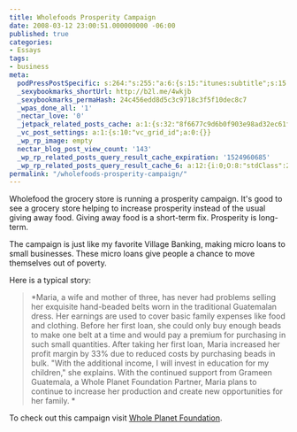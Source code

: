 ```yaml
---
title: Wholefoods Prosperity Campaign
date: 2008-03-12 23:00:51.000000000 -06:00
published: true
categories:
- Essays
tags:
- business
meta:
  podPressPostSpecific: s:264:"s:255:"a:6:{s:15:"itunes:subtitle";s:15:"##PostExcerpt##";s:14:"itunes:summary";s:15:"##PostExcerpt##";s:15:"itunes:keywords";s:17:"##WordPressCats##";s:13:"itunes:author";s:10:"##Global##";s:15:"itunes:explicit";s:7:"Default";s:12:"itunes:block";s:7:"Default";}";";
  _sexybookmarks_shortUrl: http://b2l.me/4wkjb
  _sexybookmarks_permaHash: 24c456edd8d5c3c9718c3f5f10dec8c7
  _wpas_done_all: '1'
  _nectar_love: '0'
  _jetpack_related_posts_cache: a:1:{s:32:"8f6677c9d6b0f903e98ad32ec61f8deb";a:2:{s:7:"expires";i:1506202455;s:7:"payload";a:3:{i:0;a:1:{s:2:"id";i:1145;}i:1;a:1:{s:2:"id";i:289;}i:2;a:1:{s:2:"id";i:73;}}}}
  _vc_post_settings: a:1:{s:10:"vc_grid_id";a:0:{}}
  _wp_rp_image: empty
  nectar_blog_post_view_count: '143'
  _wp_rp_related_posts_query_result_cache_expiration: '1524960685'
  _wp_rp_related_posts_query_result_cache_6: a:12:{i:0;O:8:"stdClass":2:{s:7:"post_id";s:3:"607";s:5:"score";s:17:"93.13371248898946";}i:1;O:8:"stdClass":2:{s:7:"post_id";s:2:"49";s:5:"score";s:17:"46.53915071117532";}i:2;O:8:"stdClass":2:{s:7:"post_id";s:4:"1000";s:5:"score";s:17:"40.12638203726049";}i:3;O:8:"stdClass":2:{s:7:"post_id";s:3:"682";s:5:"score";s:18:"38.933552810970546";}i:4;O:8:"stdClass":2:{s:7:"post_id";s:4:"2342";s:5:"score";s:17:"32.97048625044718";}i:5;O:8:"stdClass":2:{s:7:"post_id";s:4:"2330";s:5:"score";s:17:"32.97048625044718";}i:6;O:8:"stdClass":2:{s:7:"post_id";s:4:"1160";s:5:"score";s:17:"32.97048625044718";}i:7;O:8:"stdClass":2:{s:7:"post_id";s:3:"414";s:5:"score";s:17:"32.97048625044718";}i:8;O:8:"stdClass":2:{s:7:"post_id";s:3:"328";s:5:"score";s:17:"32.97048625044718";}i:9;O:8:"stdClass":2:{s:7:"post_id";s:3:"311";s:5:"score";s:17:"32.97048625044718";}i:10;O:8:"stdClass":2:{s:7:"post_id";s:3:"303";s:5:"score";s:17:"32.97048625044718";}i:11;O:8:"stdClass":2:{s:7:"post_id";s:3:"290";s:5:"score";s:17:"32.97048625044718";}}
permalink: "/wholefoods-prosperity-campaign/"
---
```

Wholefood the grocery store is running a prosperity campaign.  It's good to see a grocery store helping to increase prosperity instead of the usual giving away food.  Giving away food is a short-term fix.  Prosperity is long-term.

The campaign is just like my favorite Village Banking, making micro loans to small businesses.  These micro loans give people a chance to move themselves out of poverty.

Here is a typical story:</p>
> *Maria, a wife and mother of three, has never had problems selling her exquisite hand-beaded belts worn in the traditional Guatemalan dress.  Her earnings are used to cover basic family expenses like food and clothing.  Before her first loan, she could only buy enough beads to make one belt at a time and would pay a premium for purchasing in such small quantities.  After taking her first loan, Maria increased her profit margin by 33% due to reduced costs by purchasing beads in bulk. "With the additional income, I will invest in education for my children," she explains.  With the continued support from Grameen Guatemala, a Whole Planet Foundation Partner, Maria plans to continue to increase her production and create new opportunities for her family.  *</p></blockquote>
<p>To check out this campaign visit <a href="http://ww.wholeplanetfoundation.org" rel="nofollow">Whole Planet Foundation</a>.
